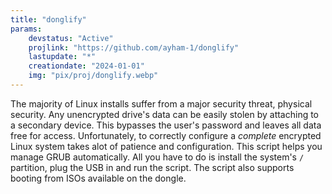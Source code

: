 ```yaml
---
title: "donglify"
params:
    devstatus: "Active"
    projlink: "https://github.com/ayham-1/donglify"
    lastupdate: "*"
    creationdate: "2024-01-01"
    img: "pix/proj/donglify.webp"
---
```


The majority of Linux installs suffer from a major security threat, physical security. Any unencrypted drive's data can be easily stolen by attaching to a secondary device. This bypasses the user's password and leaves all data free for access. Unfortunately, to correctly configure a *complete* encrypted Linux system takes alot of patience and configuration. This script helps you manage GRUB automatically. All you have to do is install the system's `/` partition, plug the USB in and run the script. The script also supports booting from ISOs available on the dongle.
